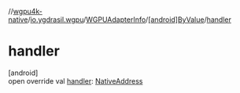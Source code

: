 //[wgpu4k-native](../../../../index.md)/[io.ygdrasil.wgpu](../../index.md)/[WGPUAdapterInfo](../index.md)/[[android]ByValue](index.md)/[handler](handler.md)

# handler

[android]\
open override val [handler](handler.md): [NativeAddress](../../../ffi/-native-address/index.md)